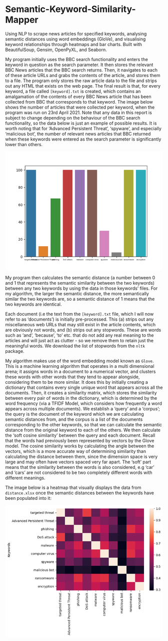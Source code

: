 # Semantic-Keyword-Similarity-Mapper
Using NLP to scrape news articles for specified keywords, analysing semantic distances using word embeddings (GloVe), and visualising keyword relationships through heatmaps and bar charts. Built with BeautifulSoup, Gensim, OpenPyXL, and Seaborn.

My program initially uses the BBC search functionality and enters the keyword in question as the search parameter. It then stores the relevant BBC News articles that the BBC search returns. Then, it navigates to each of these article URLs and grabs the contents of the article, and stores them to a file. The program only stores the raw article data to the file and strips out any HTML that exists on the web page. The final result is that, for every keyword, a file called ```[keyword].txt``` is created, which contains an amalgamation of the contents of every BBC News article that has been collected from BBC that corresponds to that keyword. The image below shows the number of articles that were collected per keyword, when the program was run on 23rd April 2021. Note that any data in this report is subject to change depending on the behaviour of the BBC search functionality, so the data below is just an example of possible results. It is worth noting that for ‘Advanced Persistent Threat’, ‘spyware’, and especially ‘malicious bot’, the number of relevant news articles that BBC returned when these keywords were entered as the search parameter is significantly lower than others.

![Keyword Article Count](article_count.png)

My program then calculates the semantic distance (a number between 0 and 1 that represents the semantic similarity between the two keywords) between any two keywords by using the data in those keywords’ files. For my algorithm, the larger the semantic distance, the more semantically similar the two keywords are, so a semantic distance of 1 means that the two keywords are identical.

Each document (i.e the text from the ```[keyword].txt``` file, which I will now refer to as ‘documents’) is initially pre-processed. This (a) strips out any miscellaneous web URLs that may still exist in the article contents, which are obviously not words, and (b) strips out any stopwords. These are words such as ‘and’, ‘because’, ‘to’ etc. that do not add any real meaning to the articles and will just act as clutter - so we remove them to retain just the meaningful words. We download the list of stopwords from the ```nltk``` package.

My algorithm makes use of the word embedding model known as ```Glove```. This is a machine learning algorithm that operates in a multi dimensional arena; it assigns words in a document to a numerical vector, and clusters these words with other words that they tend to appear alongside, considering them to be more similar. It does this by initially creating a dictionary that contains every single unique word that appears across all the documents. Then, it creates a similarity matrix, which stores the similarity between every pair of words in the dictionary, which is determined by the word frequency (via a TFIDF Model, which considers how frequently a word appears across multiple documents). We establish a ‘query’ and a ‘corpus’; the query is the document of the keyword which we are calculating semantic distances from, and the corpus is a list of the documents corresponding to the other keywords, so that we can calculate the semantic distance from the original keyword to each of the others. We then calculate the ‘soft cosine similarity’ between the query and each document. Recall that the words had previously been represented by vectors by the Glove model. The cosine similarity works by calculating the angle between the vectors, which is a more accurate way of determining similarity than calculating the distance between them, since the dimension space is very large and may often have vectors spaced very far apart. The ‘soft’ part means that the similarity between the words is also considered, e.g ‘car’ and ‘cars’ are not considered to be two completely different words with different meanings.

The image below is a heatmap that visually displays the data from ```distance.xlsx``` once the semantic distances between the keywords have been populated into it:

![Heatmap](heatmap.png)
